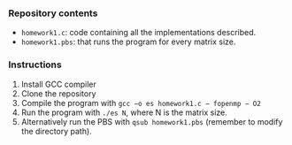 ### Repository contents
- `homework1.c`: code containing all the implementations
described.
- `homework1.pbs`: that runs the program for every matrix
size.

### Instructions
1) Install GCC compiler
2) Clone the repository
3) Compile the program with `gcc −o es homework1.c −
fopenmp − O2`
4) Run the program with `./es N`, where N is the matrix
size.
5) Alternatively run the PBS with `qsub homework1.pbs`
(remember to modify the directory path).
